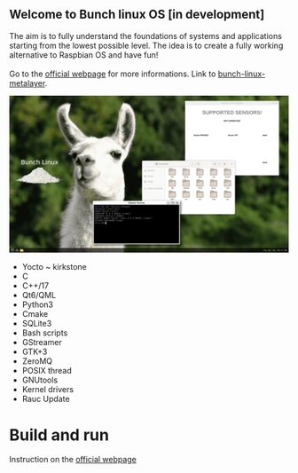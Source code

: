 ## Welcome to Bunch linux OS [in development]
The aim is to fully understand the foundations of systems and applications starting from the lowest possible level. The idea is to create a fully working alternative to Raspbian OS and have fun! <br>
<br>
Go to the [official webpage](https://waelkarman.github.io/bunch-linux-manifests/) for more informations.
Link to [bunch-linux-metalayer](https://github.com/waelkarman/bunch-linux-metalayer).

<img src="docs/miscellaneous/lama-desk.png">

- Yocto ~ kirkstone
- C
- C++/17
- Qt6/QML
- Python3
- Cmake
- SQLite3
- Bash scripts
- GStreamer
- GTK+3
- ZeroMQ
- POSIX thread
- GNUtools
- Kernel drivers
- Rauc Update


# Build and run
Instruction on the [official webpage](https://waelkarman.github.io/bunch-linux-manifests/)
